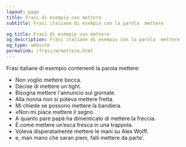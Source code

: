 ```yaml
---
layout: page
title: Frasi di esempio con mettere 
subtitle: Frasi italiane di esempio con la parola  mettere

og_title: Frasi di esempio con mettere 
og_description: Frasi italiane di esempio con la parola  mettere
og_type: website
permalink: /frasi/m/mettere.html
---
```


Frasi italiane di esempio contenenti la parola mettere:


- Non voglio mettere bocca.
- Decise di mettere un tight.
- Bisogna mettere l'annuncio sul giornale.
- Alla nonna non si poteva mettere fretta.
- Mi chiede se possono mettere la bandiera.
- «Non mi piace mettere il segno.
- A quanto pare papà ha dimenticato di mettere la freccia.
- È come mettere un’esca fresca in una trappola.
- Voleva disperatamente mettere le mani su Alex Wolff.
- e, man mano che saran pieni, falli mettere da parte’.
